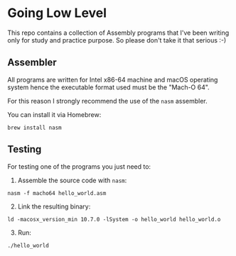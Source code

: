 # Going Low Level

This repo contains a collection of Assembly programs that I've been writing
only for study and practice purpose. So please don't take it that serious :-)

## Assembler

All programs are written for Intel x86-64 machine and macOS operating system
hence the executable format used must be the "Mach-O 64".

For this reason I strongly recommend the use of the `nasm` assembler.

You can install it via Homebrew:

```
brew install nasm
```

## Testing

For testing one of the programs you just need to:

1. Assemble the source code with `nasm`:

```
nasm -f macho64 hello_world.asm
```

2. Link the resulting binary:

```
ld -macosx_version_min 10.7.0 -lSystem -o hello_world hello_world.o
```

3. Run:

```
./hello_world
```
